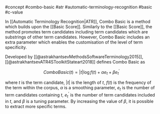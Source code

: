#concept #combo-basic #atr #automatic-terminology-recognition #basic #c-value 

In [[Automatic Terminology Recognition|ATR]], Combo Basic is a method which builds upon the [[Basic Score]]. Similarly to the [[Basic Score]], the method promotes term candidates including term candidates which are substrings of other term candidates. However, Combo Basic includes an extra parameter which enables the customisation of the level of term specificity.

Developed by [[@astrakhantsevMethodsSoftwareTerminology2015]], [[@astrakhantsevATR4SToolkitStateart2018]] defines  Combo Basic as

$$ComboBasic(t) = \left| t \right| \log f(t) + \alpha e_t + \beta e^{\prime}_t$$

where $t$ is the term candidate, $\left| t \right|$ is the length of $t$, $f(t)$ is the frequency of the term within the corpus, $\alpha$ is a smoothing parameter, $e_t$ is the number of term candidates containing $t$, $e^{\prime}_t$ is the number of term candidates included in $t$, and $\beta$ is a tuning parameter. By increasing the value of $\beta$, it is possible to extract more specific terms.